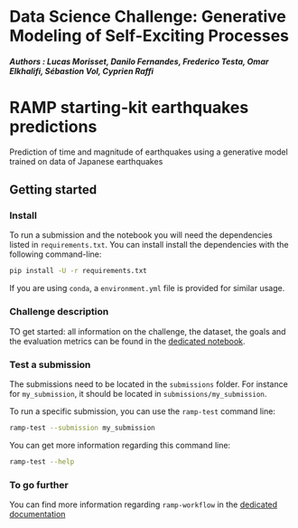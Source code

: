 # Data Science Challenge: Generative Modeling of Self-Exciting Processes
##### Authors : Lucas Morisset, Danilo Fernandes, Frederico Testa, Omar Elkhalifi, Sébastion Vol, Cyprien Raffi

# RAMP starting-kit earthquakes predictions
Prediction of time and magnitude of earthquakes using a generative model trained on data of Japanese earthquakes

## Getting started

### Install

To run a submission and the notebook you will need the dependencies listed
in `requirements.txt`. You can install install the dependencies with the
following command-line:

```bash
pip install -U -r requirements.txt
```

If you are using `conda`, a `environment.yml` file is provided for similar
usage.

### Challenge description

TO get started: all information on the challenge, the dataset, the goals and the evaluation metrics can be found in the [dedicated notebook](starting_kit.ipynb). 

### Test a submission

The submissions need to be located in the `submissions` folder. For instance
for `my_submission`, it should be located in `submissions/my_submission`.

To run a specific submission, you can use the `ramp-test` command line:

```bash
ramp-test --submission my_submission
```

You can get more information regarding this command line:

```bash
ramp-test --help
```

### To go further

You can find more information regarding `ramp-workflow` in the
[dedicated documentation](https://paris-saclay-cds.github.io/ramp-docs/ramp-workflow/stable/using_kits.html)